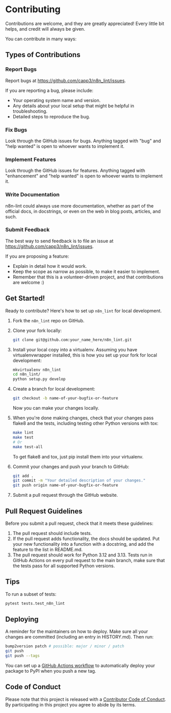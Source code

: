 # Contributing

Contributions are welcome, and they are greatly appreciated! Every little bit helps, and credit will always be given.

You can contribute in many ways:

## Types of Contributions

### Report Bugs

Report bugs at https://github.com/capp3/n8n_lint/issues.

If you are reporting a bug, please include:

- Your operating system name and version.
- Any details about your local setup that might be helpful in troubleshooting.
- Detailed steps to reproduce the bug.

### Fix Bugs

Look through the GitHub issues for bugs. Anything tagged with "bug" and "help wanted" is open to whoever wants to implement it.

### Implement Features

Look through the GitHub issues for features. Anything tagged with "enhancement" and "help wanted" is open to whoever wants to implement it.

### Write Documentation

n8n-lint could always use more documentation, whether as part of the official docs, in docstrings, or even on the web in blog posts, articles, and such.

### Submit Feedback

The best way to send feedback is to file an issue at https://github.com/capp3/n8n_lint/issues.

If you are proposing a feature:

- Explain in detail how it would work.
- Keep the scope as narrow as possible, to make it easier to implement.
- Remember that this is a volunteer-driven project, and that contributions are welcome :)

## Get Started!

Ready to contribute? Here's how to set up `n8n_lint` for local development.

1. Fork the `n8n_lint` repo on GitHub.
2. Clone your fork locally:

   ```sh
   git clone git@github.com:your_name_here/n8n_lint.git
   ```

3. Install your local copy into a virtualenv. Assuming you have virtualenvwrapper installed, this is how you set up your fork for local development:

   ```sh
   mkvirtualenv n8n_lint
   cd n8n_lint/
   python setup.py develop
   ```

4. Create a branch for local development:

   ```sh
   git checkout -b name-of-your-bugfix-or-feature
   ```

   Now you can make your changes locally.

5. When you're done making changes, check that your changes pass flake8 and the tests, including testing other Python versions with tox:

   ```sh
   make lint
   make test
   # Or
   make test-all
   ```

   To get flake8 and tox, just pip install them into your virtualenv.

6. Commit your changes and push your branch to GitHub:

   ```sh
   git add .
   git commit -m "Your detailed description of your changes."
   git push origin name-of-your-bugfix-or-feature
   ```

7. Submit a pull request through the GitHub website.

## Pull Request Guidelines

Before you submit a pull request, check that it meets these guidelines:

1. The pull request should include tests.
2. If the pull request adds functionality, the docs should be updated. Put your new functionality into a function with a docstring, and add the feature to the list in README.md.
3. The pull request should work for Python 3.12 and 3.13. Tests run in GitHub Actions on every pull request to the main branch, make sure that the tests pass for all supported Python versions.

## Tips

To run a subset of tests:

```sh
pytest tests.test_n8n_lint
```

## Deploying

A reminder for the maintainers on how to deploy. Make sure all your changes are committed (including an entry in HISTORY.md). Then run:

```sh
bump2version patch # possible: major / minor / patch
git push
git push --tags
```

You can set up a [GitHub Actions workflow](https://docs.github.com/en/actions/use-cases-and-examples/building-and-testing/building-and-testing-python#publishing-to-pypi) to automatically deploy your package to PyPI when you push a new tag.

## Code of Conduct

Please note that this project is released with a [Contributor Code of Conduct](CODE_OF_CONDUCT.md). By participating in this project you agree to abide by its terms.
